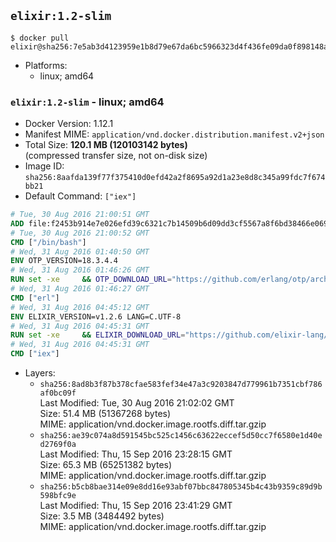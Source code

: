 ## `elixir:1.2-slim`

```console
$ docker pull elixir@sha256:7e5ab3d4123959e1b8d79e67da6bc5966323d4f436fe09da0f898148a6bee485
```

-	Platforms:
	-	linux; amd64

### `elixir:1.2-slim` - linux; amd64

-	Docker Version: 1.12.1
-	Manifest MIME: `application/vnd.docker.distribution.manifest.v2+json`
-	Total Size: **120.1 MB (120103142 bytes)**  
	(compressed transfer size, not on-disk size)
-	Image ID: `sha256:8aafda139f77f375410d0efd42a2f8695a92d1a23e8d8c345a99fdc7f674bb21`
-	Default Command: `["iex"]`

```dockerfile
# Tue, 30 Aug 2016 21:00:51 GMT
ADD file:f2453b914e7e026efd39c6321c7b14509b6d09dd3cf5567a8f6bd38466e06954 in / 
# Tue, 30 Aug 2016 21:00:52 GMT
CMD ["/bin/bash"]
# Wed, 31 Aug 2016 01:40:50 GMT
ENV OTP_VERSION=18.3.4.4
# Wed, 31 Aug 2016 01:46:26 GMT
RUN set -xe 	&& OTP_DOWNLOAD_URL="https://github.com/erlang/otp/archive/OTP-$OTP_VERSION.tar.gz" 	&& OTP_DOWNLOAD_SHA256="3956f5c4fcd05848c7fe048d5c4ef7eaf002a8312cba0674150c5a10ab0e9f04" 	&& runtimeDeps=' 		libodbc1 		libssl1.0.0 		libsctp1 	' 	&& buildDeps=' 		curl 		ca-certificates 		autoconf 		gcc 		make 		libncurses-dev 		unixodbc-dev 		libssl-dev 		libsctp-dev 	' 	&& apt-get update 	&& apt-get install -y --no-install-recommends $runtimeDeps 	&& apt-get install -y --no-install-recommends $buildDeps 	&& curl -fSL -o otp-src.tar.gz "$OTP_DOWNLOAD_URL" 	&& echo "$OTP_DOWNLOAD_SHA256 otp-src.tar.gz" | sha256sum -c - 	&& mkdir -p /usr/src/otp-src 	&& tar -xzf otp-src.tar.gz -C /usr/src/otp-src --strip-components=1 	&& rm otp-src.tar.gz 	&& cd /usr/src/otp-src 	&& ./otp_build autoconf 	&& ./configure --enable-sctp 	&& make -j$(nproc) 	&& make install 	&& find /usr/local -name examples | xargs rm -rf 	&& apt-get purge -y --auto-remove $buildDeps 	&& rm -rf /usr/src/otp-src /var/lib/apt/lists/*
# Wed, 31 Aug 2016 01:46:27 GMT
CMD ["erl"]
# Wed, 31 Aug 2016 04:45:12 GMT
ENV ELIXIR_VERSION=v1.2.6 LANG=C.UTF-8
# Wed, 31 Aug 2016 04:45:31 GMT
RUN set -xe 	&& ELIXIR_DOWNLOAD_URL="https://github.com/elixir-lang/elixir/releases/download/${ELIXIR_VERSION#*@}/Precompiled.zip" 	&& ELIXIR_DOWNLOAD_SHA256="bb4324eb7c9568fa30f0f2ed3c1b86ebbd5251f7c820f1beb0e5eed5fb8a9729" 	&& buildDeps=' 		ca-certificates 		curl 		unzip 	' 	&& apt-get update 	&& apt-get install -y --no-install-recommends $buildDeps 	&& curl -fSL -o elixir-precompiled.zip $ELIXIR_DOWNLOAD_URL 	&& echo "$ELIXIR_DOWNLOAD_SHA256 elixir-precompiled.zip" | sha256sum -c - 	&& unzip -d /usr/local elixir-precompiled.zip 	&& rm elixir-precompiled.zip 	&& apt-get purge -y --auto-remove $buildDeps 	&& rm -rf /var/lib/apt/lists/*
# Wed, 31 Aug 2016 04:45:31 GMT
CMD ["iex"]
```

-	Layers:
	-	`sha256:8ad8b3f87b378cfae583fef34e47a3c9203847d779961b7351cbf786af0bc09f`  
		Last Modified: Tue, 30 Aug 2016 21:02:02 GMT  
		Size: 51.4 MB (51367268 bytes)  
		MIME: application/vnd.docker.image.rootfs.diff.tar.gzip
	-	`sha256:ae39c074a8d591545bc525c1456c63622eccef5d50cc7f6580e1d40ed2769f0a`  
		Last Modified: Thu, 15 Sep 2016 23:28:15 GMT  
		Size: 65.3 MB (65251382 bytes)  
		MIME: application/vnd.docker.image.rootfs.diff.tar.gzip
	-	`sha256:b5cb8bae314e09e8dd16e93abf07bbc847805345b4c43b9359c89d9b598bfc9e`  
		Last Modified: Thu, 15 Sep 2016 23:41:29 GMT  
		Size: 3.5 MB (3484492 bytes)  
		MIME: application/vnd.docker.image.rootfs.diff.tar.gzip
